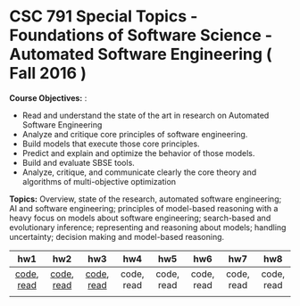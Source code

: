 #  CSC 791 Special Topics - Foundations of Software Science - Automated Software Engineering ( Fall 2016 )

**Course Objectives:** :
+ Read and understand the state of the art in research on Automated Software Engineering
+ Analyze and critique core principles of software engineering.
+ Build models that execute those core principles. 
+ Predict and explain and optimize the behavior of those models.
+ Build and evaluate SBSE tools.
+ Analyze, critique, and communicate clearly the core theory and algorithms of multi-objective optimization

**Topics:** Overview, state of the research, automated software engineering; AI and software engineering; principles of model-based reasoning with a heavy focus on models about software engineering; search-based and evolutionary inference; representing and reasoning about models; handling uncertainty; decision making and model-based reasoning.

hw1| hw2 | hw3 |hw4| hw5| hw6 | hw7 |hw8
:-:|:-:|:-:|:-:|:-:|:-:|:-:|:-:|
[code](http://tiny.cc/ase16ntadiko-hw1-code), [read](http://tiny.cc/ase16ntadiko-hw1-read)|[code](http://bit.ly/ase16ntadiko-hw2-code), [read](http://tiny.cc/ntadiko-hw2-read)|[code](http://bit.ly/ase16ntadiko-hw3-code), [read](http://bit.ly/ase16ntadiko-hw3-read)|code, read|code, read|code, read|code, read|code, read
|||||||

